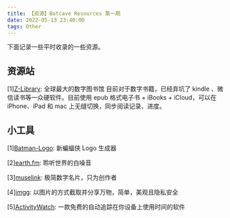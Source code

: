 ```yaml
---
title: 【资源】Batcave Resources 第一期
date: 2022-05-13 23:40:00
tags: Other
---
```


下面记录一些平时收录的一些资源。

## 资源站
[1][Z-Library](https://zh.jp1lib.org/): 全球最大的数字图书馆
目前对于数字书籍，已经弃坑了 kindle 、微信读书等一众硬软件。目前使用 epub 格式电子书 + iBooks + iCloud，可以在 iPhone、iPad 和 mac 上无缝切换，同步阅读记录、进度。

## 小工具
[1][Batman-Logo](https://batname.vercel.app/): 新蝙蝠侠 Logo 生成器

[2][earth.fm](https://earth.fm/): 聆听世界的白噪音

[3][muselink](https://muselink.cc/): 极简数字名片，只为创作者

[4][imgg](https://imgg.gg/): 以图片的方式截取并分享万物，简单，美观且隐私安全

[5][ActivityWatch](https://activitywatch.net/): 一款免费的自动追踪在你设备上使用时间的软件
 

